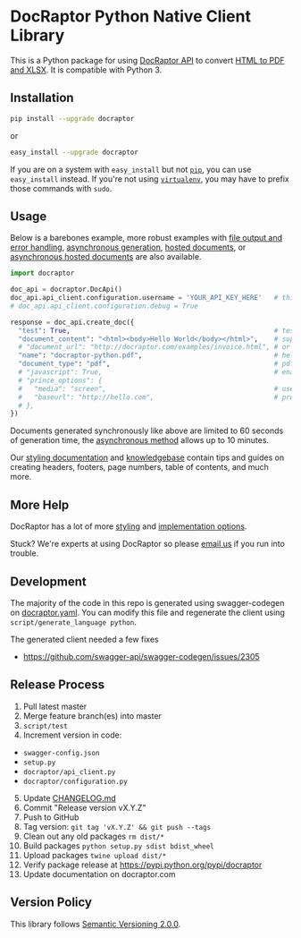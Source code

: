 # DocRaptor Python Native Client Library

This is a Python package for using [DocRaptor API](https://docraptor.com/documentation) to convert [HTML to PDF and XLSX](https://docraptor.com). It is compatible with Python 3.


## Installation

```bash
pip install --upgrade docraptor
```

or

```bash
easy_install --upgrade docraptor
```

If you are on a system with `easy_install` but not [`pip`](http://www.pip-installer.org/en/latest/index.html), you can use `easy_install` instead. If you're not using [`virtualenv`](http://www.virtualenv.org/), you may have to prefix those commands with `sudo`.


## Usage

Below is a barebones example, more robust examples with [file output and error handling](examples/sync.py), [asynchronous generation](examples/async.py), [hosted documents](examples/hosted_sync.py), or [asynchronous hosted documents](examples/hosted_async.py) are also available.

```python
import docraptor

doc_api = docraptor.DocApi()
doc_api.api_client.configuration.username = 'YOUR_API_KEY_HERE'   # this key works for test documents
# doc_api.api_client.configuration.debug = True

response = doc_api.create_doc({
  "test": True,                                                   # test documents are free but watermarked
  "document_content": "<html><body>Hello World</body></html>",    # supply content directly
  # "document_url": "http://docraptor.com/examples/invoice.html", # or use a url
  "name": "docraptor-python.pdf",                                 # help you find a document later
  "document_type": "pdf",                                         # pdf or xls or xlsx
  # "javascript": True,                                           # enable JavaScript processing
  # "prince_options": {
  #   "media": "screen",                                          # use screen styles instead of print styles
  #   "baseurl": "http://hello.com",                              # pretend URL when using document_content
  # },
})
```

Documents generated synchronously like above are limited to 60 seconds of generation time, the [asynchronous method](examples/async.py) allows up to 10 minutes.

Our [styling documentation](https://docraptor.com/documentation/style) and [knowledgebase](https://help.docraptor.com/en/) contain tips and guides on creating headers, footers, page numbers, table of contents, and much more.


## More Help

DocRaptor has a lot of more [styling](https://docraptor.com/documentation/style) and [implementation options](https://docraptor.com/documentation/api).

Stuck? We're experts at using DocRaptor so please [email us](mailto:support@docraptor.com) if you run into trouble.


## Development

The majority of the code in this repo is generated using swagger-codegen on [docraptor.yaml](docraptor.yaml). You can modify this file and regenerate the client using `script/generate_language python`.

The generated client needed a few fixes
- https://github.com/swagger-api/swagger-codegen/issues/2305


## Release Process

1. Pull latest master
2. Merge feature branch(es) into master
3. `script/test`
4. Increment version in code:
  - `swagger-config.json`
  - `setup.py`
  - `docraptor/api_client.py`
  - `docraptor/configuration.py`
5. Update [CHANGELOG.md](CHANGELOG.md)
6. Commit "Release version vX.Y.Z"
7. Push to GitHub
8. Tag version: `git tag 'vX.Y.Z' && git push --tags`
9. Clean out any old packages `rm dist/*`
10. Build packages `python setup.py sdist bdist_wheel`
11. Upload packages `twine upload dist/*`
12. Verify package release at https://pypi.python.org/pypi/docraptor
13. Update documentation on docraptor.com


## Version Policy

This library follows [Semantic Versioning 2.0.0](http://semver.org).
